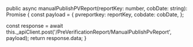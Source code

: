public async manualPublishPVReport(reportKey: number, cobDate: string): Promise<string> {
  const payload = {
    pvreportkey: reportKey,
    cobdate: cobDate,
  };

  const response = await this._apiClient.post('/PreVerificationReport/ManualPublishPvReport', payload);
  return response.data;
}